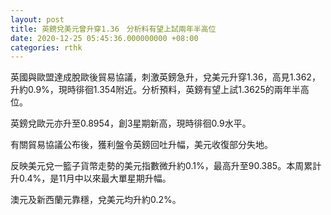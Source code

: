 ```yaml
---
layout: post
title: 英鎊兌美元曾升穿1.36　分析料有望上試兩年半高位
date: 2020-12-25 05:45:36.000000000 +08:00
categories: rthk
---
```


英國與歐盟達成脫歐後貿易協議，刺激英鎊急升，兌美元升穿1.36，高見1.362，升約0.9%，現時徘徊1.354附近。分析預料，英鎊有望上試1.3625的兩年半高位。

英鎊兌歐元亦升至0.8954，創3星期新高，現時徘徊0.9水平。

有關貿易協議公布後，獲利盤令英鎊回吐升幅，美元收復部分失地。

反映美元兌一籃子貨幣走勢的美元指數微升約0.1%，最高升至90.385。本周累計升0.4%，是11月中以來最大單星期升幅。

澳元及新西蘭元靠穩，兌美元均升約0.2%。
